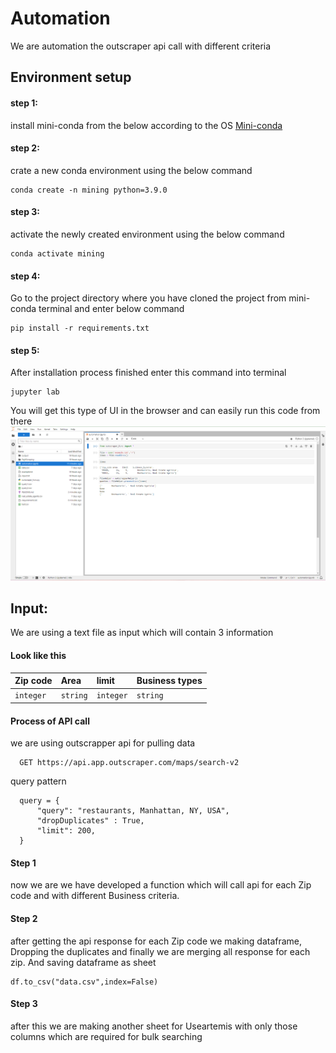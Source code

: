 # Automation

We are automation the outscraper api call with different criteria


## Environment setup
#### step 1:
install mini-conda from the below according to the OS
[Mini-conda](https://docs.conda.io/en/latest/miniconda.htmlhttps://docs.conda.io/en/latest/miniconda.html)
#### step 2:
crate a new conda environment using the below command
```
conda create -n mining python=3.9.0

```
#### step 3:
activate the newly created environment using the below command

```
conda activate mining
```
#### step 4:
Go to the project directory where you have cloned the project from mini-conda terminal and enter below command 

```
pip install -r requirements.txt
```
#### step 5:
After installation process finished  enter this command into terminal
```
jupyter lab
```
You will get this type of UI in the browser and can easily run this code from there
![alt text](Screenshot.png)

## Input: 
We are using a text file as input which will contain 3 information

#### Look like this

| Zip code  | Area          | limit       | Business types |
| :-------- | :-------------| :-----------| :------------- |
| `integer` | `string`      |  `integer`  |  `string`      |

#### Process of API call
we are using outscrapper api for pulling data
```http
  GET https://api.app.outscraper.com/maps/search-v2
```
query pattern
```
  query = {
      "query": "restaurants, Manhattan, NY, USA",
      "dropDuplicates" : True,
      "limit": 200,
  }
```
#### Step 1
now we are we have developed a function which will call api for each Zip code and with different Business criteria.

#### Step 2
after getting the api response for each Zip code we making dataframe, Dropping the duplicates and finally we are merging all response for each zip. And saving dataframe as sheet
```
df.to_csv("data.csv",index=False)
```

#### Step 3
after this we are making another sheet for Useartemis with only those columns which are required for bulk searching

